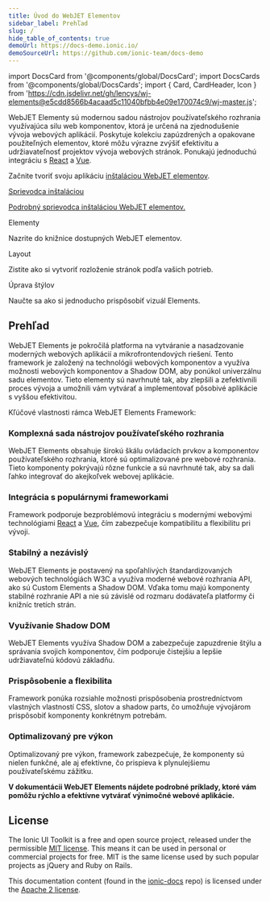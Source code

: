 ```yaml
---
title: Úvod do WebJET Elementov
sidebar_label: Prehľad
slug: /
hide_table_of_contents: true
demoUrl: https://docs-demo.ionic.io/
demoSourceUrl: https://github.com/ionic-team/docs-demo
---
```


import DocsCard from '@components/global/DocsCard';
import DocsCards from '@components/global/DocsCards';
import { Card, CardHeader, Icon } from 'https://cdn.jsdelivr.net/gh/lencys/wj-elements@e5cdd8566b4acaad5c11040bfbb4e09e170074c9/wj-master.js';

<head>
  <title>Moderná sada nástrojov používateľského rozhrania založená na web komponentoch</title>
  <meta
    name="description"
    content="WebJET Elementy sú modernou sadou nástrojov používateľského rozhrania založená na web komponentoch, ktorá je určená na zjednodušenie vývoja webových aplikácií."
  />
  <link rel="canonical" href="https://ionicframework.com/docs" />
  <link rel="alternate" href="https://ionicframework.com/docs" hreflang="x-default" />
  <link rel="alternate" href="https://ionicframework.com/docs" hreflang="en" />
  <meta property="og:url" content="https://ionicframework.com/docs" />
  <link rel="stylesheet" href="./../static/wj-elementy/style.css" />
    <style>{`
  `}</style>
</head>

WebJET Elementy sú modernou sadou nástrojov používateľského rozhrania využívajúca silu web komponentov, ktorá je určená na zjednodušenie vývoja webových aplikácií. Poskytuje kolekciu zapúzdrených a opakovane použiteľných elementov, ktoré môžu výrazne zvýšiť efektivitu a udržiavateľnosť projektov vývoja webových stránok.
Ponukajú jednoduchú integráciu s [React](react.md) a [Vue](vue/overview.md).

Začnite tvoriť svoju aplikáciu [inštaláciou WebJET elementov](intro/cli.md).

<intro-end />

<DocsCards>

 <a href="intro/cli">
    <wj-card>
      <wj-card-header>
          <wj-icon name="world-download" size="large"></wj-icon>
          <wj-card-title>Sprievodca inštaláciou</wj-card-title>
      </wj-card-header>
      <wj-card-content>
      <p>Podrobný sprievodca inštaláciou WebJET elementov.</p>
      </wj-card-content>
    </wj-card>
  </a>

  <wj-card href="intro/cli">
    <wj-card-header>
        <wj-icon name="layout-dashboard" size="large"></wj-icon>
        <wj-card-title href="intro/cli">Elementy</wj-card-title>
    </wj-card-header>
    <wj-card-content>
    <p>Nazrite do knižnice dostupných WebJET elementov.</p>
    </wj-card-content>
  </wj-card>

  <wj-card href="api/grid">
    <wj-card-header>
      <wj-icon name="grid-4x4" size="large"></wj-icon>
      <wj-card-title>Layout</wj-card-title>
    </wj-card-header>
    <wj-card-content>
    <p>Zistite ako si vytvoriť rozloženie stránok podľa vašich potrieb.</p>
    </wj-card-content>
  </wj-card>

  <wj-card href="api/avatar">
    <wj-card-header>
        <wj-icon name="brush" size="large"></wj-icon>
        <wj-card-title>Úprava štýlov</wj-card-title>
    </wj-card-header>
    <wj-card-content>
    <p>Naučte sa ako si jednoducho prispôsobiť vizuál Elements.</p>
    </wj-card-content>
  </wj-card>
  
</DocsCards>


## Prehľad

WebJET Elements je pokročilá platforma na vytváranie a nasadzovanie moderných webových aplikácií a mikrofrontendových riešení. Tento framework je založený na technológii webových komponentov a využíva možnosti webových komponentov a Shadow DOM, aby ponúkol univerzálnu sadu elementov. Tieto elementy sú navrhnuté tak, aby zlepšili a zefektívnili proces vývoja a umožnili vám vytvárať a implementovať pôsobivé aplikácie s vyššou efektivitou.

Kľúčové vlastnosti rámca WebJET Elements Framework:

### Komplexná sada nástrojov používateľského rozhrania
 WebJET Elements obsahuje širokú škálu ovládacích prvkov a komponentov používateľského rozhrania, ktoré sú optimalizované pre webové rozhrania. Tieto komponenty pokrývajú rôzne funkcie a sú navrhnuté tak, aby sa dali ľahko integrovať do akejkoľvek webovej aplikácie.

### Integrácia s populárnymi frameworkami
 Framework podporuje bezproblémovú integráciu s modernými webovými technológiami [React](react.md) a [Vue](vue/overview.md), čím zabezpečuje kompatibilitu a flexibilitu pri vývoji.

### Stabilný a nezávislý

WebJET Elements je postavený na spoľahlivých štandardizovaných webových technológiách W3C a využíva moderné webové rozhrania API, ako sú Custom Elements a Shadow DOM. Vďaka tomu majú komponenty stabilné rozhranie API a nie sú závislé od rozmaru dodávateľa platformy či knižníc tretích strán.

### Využívanie Shadow DOM
 WebJET Elements využíva Shadow DOM a zabezpečuje zapuzdrenie štýlu a správania svojich komponentov, čím podporuje čistejšiu a lepšie udržiavateľnú kódovú základňu.

### Prispôsobenie a flexibilita
 Framework ponúka rozsiahle možnosti prispôsobenia prostredníctvom vlastných vlastností CSS, slotov a shadow parts, čo umožňuje vývojárom prispôsobiť komponenty konkrétnym potrebám.

### Optimalizovaný pre výkon
 Optimalizovaný pre výkon, framework zabezpečuje, že komponenty sú nielen funkčné, ale aj efektívne, čo prispieva k plynulejšiemu používateľskému zážitku.


**V dokumentácii WebJET Elements nájdete podrobné príklady, ktoré vám pomôžu rýchlo a efektívne vytvárať výnimočné webové aplikácie.**

## License

The Ionic UI Toolkit is a free and open source project, released under the permissible <a href="https://opensource.org/licenses/MIT" target="_blank">MIT license</a>. This means it can be used in personal or commercial projects for free. MIT is the same license used by such popular projects as jQuery and Ruby on Rails.

This documentation content (found in the <a href="https://github.com/ionic-team/ionic-docs" target="_blank">ionic-docs</a> repo) is licensed under the <a href="https://www.apache.org/licenses/LICENSE-2.0" target="_blank">Apache 2 license</a>.
